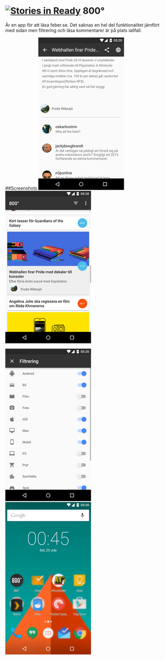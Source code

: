 [![Stories in Ready](https://badge.waffle.io/ja1984/feberandroid.png?label=ready&title=Ready)](https://waffle.io/ja1984/feberandroid)
800°
============

Är en app för att läsa feber.se. Det saknas en hel del funktionalitet jämfört med sidan men filtrering och läsa kommentarer är på plats iallfall.


##Screenshots
![Image](https://raw.githubusercontent.com/ja1984/FeberAndroid/master/screenshots/Screenshot_20150725-004501.png)
![Image](https://raw.githubusercontent.com/ja1984/FeberAndroid/master/screenshots/Screenshot_20150725-004504.png)

![Image](https://raw.githubusercontent.com/ja1984/FeberAndroid/master/screenshots/Screenshot_20150725-004507.png)
![Image](https://raw.githubusercontent.com/ja1984/FeberAndroid/master/screenshots/Screenshot_20150725-004525.png)
